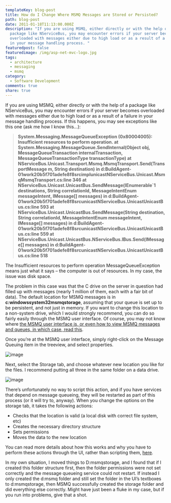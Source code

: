 ```yaml
---
templateKey: blog-post
title: How do I Change Where MSMQ Messages are Stored or Persisted?
path: blog-post
date: 2011-01-18T11:13:00.000Z
description: "If you are using MSMQ, either directly or with the help of a
  package like NServiceBus, you may encounter errors if your server becomes
  overloaded with messages either due to high load or as a result of a failure
  in your message handling process. "
featuredpost: false
featuredimage: /img/asp-net-mvc-logo.jpg
tags:
  - architecture
  - messaging
  - msmq
category:
  - Software Development
comments: true
share: true
---
```

If you are using MSMQ, either directly or with the help of a package like NServiceBus, you may encounter errors if your server becomes overloaded with messages either due to high load or as a result of a failure in your message handling process. If this happens, you may see exceptions like this one (ask me how I know this…):

> **System.Messaging.MessageQueueException (0x80004005): Insufficient resources to perform operation. at System.Messaging.MessageQueue.SendInternal(Object obj, MessageQueueTransaction internalTransaction, MessageQueueTransactionType transactionType) at NServiceBus.Unicast.Transport.Msmq.MsmqTransport.Send(TransportMessage m, String destination) in d:BuildAgent-01work20b5f701adefe8f8srcimplunicastNServiceBus.Unicast.MsmqMsmqTransport.cs:line 346 at NServiceBus.Unicast.UnicastBus.SendMessage(IEnumerable`1 destinations, String correlationId, MessageIntentEnum messageIntent, IMessage\[] messages) in d:BuildAgent-01work20b5f701adefe8f8srcunicastNServiceBus.UnicastUnicastBus.cs:line 593 at NServiceBus.Unicast.UnicastBus.SendMessage(String destination, String correlationId, MessageIntentEnum messageIntent, IMessage\[] messages) in d:BuildAgent-01work20b5f701adefe8f8srcunicastNServiceBus.UnicastUnicastBus.cs:line 559 at NServiceBus.Unicast.UnicastBus.NServiceBus.IBus.Send(IMessage\[] messages) in d:BuildAgent-01work20b5f701adefe8f8srcunicastNServiceBus.UnicastUnicastBus.cs:line 518**

The Insufficient resources to perform operation MessageQueueException means just what it says – the computer is out of resources. In my case, the issue was disk space.

The problem in this case was that the C drive on the server in question had filled up with messages (nearly 1 million of them, each with a fair bit of data). The default location for MSMQ messages is in **c:windowssystem32msmqstorage**, assuming that your queue is set up to be persistent, and not just in memory. If you want to change this location to a non-system drive, which I would strongly recommend, you can do so fairly easily through the MSMQ user interface. Of course, you may not know where [the MSMQ user interface is, or even how to view MSMQ messages and queues, in which case, read this](/how-can-i-view-msmq-messages-and-queues).

Once you’re at the MSMQ user interface, simply right-click on the Message Queuing item in the treeview, and select properties.

![image](<> "image")

Next, select the Storage tab, and choose whatever new location you like for the files. I recommend putting all three in the same folder on a data drive.

![image](<> "image")

There’s unfortunately no way to script this action, and if you have services that depend on message queueing, they will be restarted as part of this process (or it will try to, anyway). When you change the options on the storage tab, it takes the following actions:

* Checks that the location is valid (a local disk with correct file system, etc)
* Creates the necessary directory structure
* Sets permissions
* Moves the data to the new location

You can read more details about how this works and why you have to perform these actions through the UI, rather than scripting them, [here](http://blogs.msdn.com/b/johnbreakwell/archive/2009/02/09/changing-the-msmq-storage-location.aspx).

In my own situation, I moved things to D:msmqstorage, and I found that if I created this folder structure first, then the folder permissions were not set correctly and the message queueing service could not restart. If instead I only created the d:msmq folder and still set the folder in the UI’s textboxes to d:msmqstorage, then MSMQ successfully created the storage folder and did everything else correctly. Might have just been a fluke in my case, but if you run into problems, give that a shot.